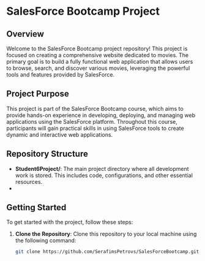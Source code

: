 # SalesForce Bootcamp Project

## Overview
Welcome to the SalesForce Bootcamp project repository! This project is focused on creating a comprehensive website dedicated to movies. The primary goal is to build a fully functional web application that allows users to browse, search, and discover various movies, leveraging the powerful tools and features provided by SalesForce.

## Project Purpose
This project is part of the SalesForce Bootcamp course, which aims to provide hands-on experience in developing, deploying, and managing web applications using the SalesForce platform. Throughout this course, participants will gain practical skills in using SalesForce tools to create dynamic and interactive web applications.

## Repository Structure
- **Student6Project/**: The main project directory where all development work is stored. This includes code, configurations, and other essential resources.
- 
## Getting Started
To get started with the project, follow these steps:

1. **Clone the Repository**: 
   Clone this repository to your local machine using the following command:
   ```bash
   git clone https://github.com/SerafimsPetrovs/SalesForceBootcamp.git
